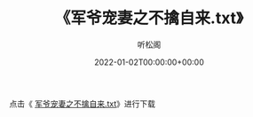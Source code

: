 ﻿---
title:  《军爷宠妻之不擒自来.txt》
date:   2022-01-02T00:00:00+00:00
author: 听松阁
layout: post
permalink: /军爷宠妻之不擒自来/
categories: 小说
tags: [小说]
---

点击《 [军爷宠妻之不擒自来.txt](http://img.660000.xyz/bookstukust/book/bntxt/10/军爷宠妻之不擒自来.txt)》进行下载
